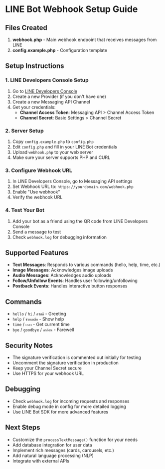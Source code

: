 # LINE Bot Webhook Setup Guide

## Files Created

1. **webhook.php** - Main webhook endpoint that receives messages from LINE
2. **config.example.php** - Configuration template

## Setup Instructions

### 1. LINE Developers Console Setup

1. Go to [LINE Developers Console](https://developers.line.biz/)
2. Create a new Provider (if you don't have one)
3. Create a new Messaging API Channel
4. Get your credentials:
   - **Channel Access Token**: Messaging API > Channel Access Token
   - **Channel Secret**: Basic Settings > Channel Secret

### 2. Server Setup

1. Copy `config.example.php` to `config.php`
2. Edit `config.php` and fill in your LINE Bot credentials
3. Upload `webhook.php` to your web server
4. Make sure your server supports PHP and CURL

### 3. Configure Webhook URL

1. In LINE Developers Console, go to Messaging API settings
2. Set Webhook URL to: `https://yourdomain.com/webhook.php`
3. Enable "Use webhook"
4. Verify the webhook URL

### 4. Test Your Bot

1. Add your bot as a friend using the QR code from LINE Developers Console
2. Send a message to test
3. Check `webhook.log` for debugging information

## Supported Features

- **Text Messages**: Responds to various commands (hello, help, time, etc.)
- **Image Messages**: Acknowledges image uploads
- **Audio Messages**: Acknowledges audio uploads
- **Follow/Unfollow Events**: Handles user following/unfollowing
- **Postback Events**: Handles interactive button responses

## Commands

- `hello` / `hi` / `สวัสดี` - Greeting
- `help` / `ช่วยเหลือ` - Show help
- `time` / `เวลา` - Get current time
- `bye` / `goodbye` / `ลาก่อน` - Farewell

## Security Notes

- The signature verification is commented out initially for testing
- Uncomment the signature verification in production
- Keep your Channel Secret secure
- Use HTTPS for your webhook URL

## Debugging

- Check `webhook.log` for incoming requests and responses
- Enable debug mode in config for more detailed logging
- Use LINE Bot SDK for more advanced features

## Next Steps

- Customize the `processTextMessage()` function for your needs
- Add database integration for user data
- Implement rich messages (cards, carousels, etc.)
- Add natural language processing (NLP)
- Integrate with external APIs
